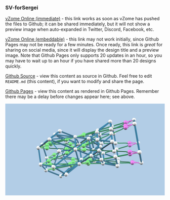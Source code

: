 ### SV-forSergei

[vZome Online (immediate)][1] - this link works as soon as vZome has pushed the files to Github; it can be shared immediately, but it will not show a preview image when auto-expanded in Twitter, Discord, Facebook, etc.

[vZome Online (embeddable)][2] - this link may not work initially, since Github Pages may not be ready for a few minutes.  Once ready, this link is *great* for sharing on social media, since it will display the design title and a preview image.  Note that Github Pages only supports 20 updates in an hour, so you may have to wait up to an hour if you have shared more than 20 designs quickly.

[Github Source][3] - view this content as source in Github.  Feel free to edit `README.md` (this content), if you want to modify and share the page.

[Github Pages][4] - view this content as rendered in Github Pages.  Remember there may be a delay before changes appear here; see above.

![Image](SV-forSergei.png)

[1]: https://vzome.com/app/?url=https://raw.githubusercontent.com/vorth/vzome-sharing/master/2021/06/08/11-24-29/SV-forSergei.vZome
[2]: https://vzome.com/app/embed.py?url=https://vorth.github.io/vzome-sharing/2021/06/08/11-24-29/SV-forSergei.vZome
[3]: https://github.com/vorth/vzome-sharing/tree/master/2021/06/08/11-24-29/
[4]: https://vorth.github.io/vzome-sharing/2021/06/08/11-24-29/
